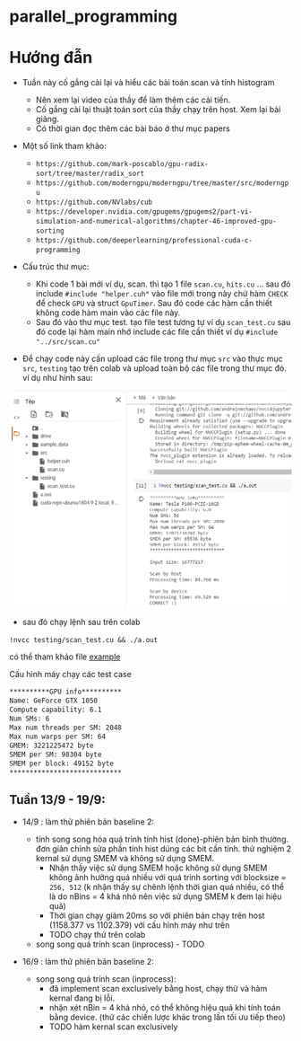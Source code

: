 # parallel_programming

# Hướng đẫn
* Tuần này cố gắng cài lại và hiểu các bài toán scan và tính histogram
    * Nên xem lại video của thầy để làm thêm các cải tiến.
    * Cố gắng cài lại thuật toán sort của thầy chạy trên host. Xem lại bài giảng.
    * Có thời gian đọc thêm các bài báo ở thư mục papers

* Một số link tham khảo:
    * `https://github.com/mark-poscablo/gpu-radix-sort/tree/master/radix_sort`
    * `https://github.com/moderngpu/moderngpu/tree/master/src/moderngpu`
    * `https://github.com/NVlabs/cub`
    * `https://developer.nvidia.com/gpugems/gpugems2/part-vi-simulation-and-numerical-algorithms/chapter-46-improved-gpu-sorting`
    * `https://github.com/deeperlearning/professional-cuda-c-programming`

* Cấu trúc thư mục:
    * Khi code 1 bài mới ví dụ, scan. thì tạo 1 file `scan.cu`, `hits.cu` ... sau đó include ```#include "helper.cuh"``` vào file mới trong này chứ hàm `CHECK` để check `GPU` và struct `GpuTimer`. Sau đó code các hàm cần thiết không code hàm main vào các file này.
    * Sau đó vào thư mục test. tạo file test tương tự ví dụ `scan_test.cu` sau đó code lại hàm main nhớ include các file cần thiết ví dụ `#include "../src/scan.cu"`

* Để chạy code này cần upload các file trong thư mục `src` vào thực mục `src`, `testing` tạo trên colab và upload toàn bộ các file trong thư mục đó. ví dụ như hình sau:

![hinh 1](./colab.png)

- sau đó chạy lệnh sau trên colab

`!nvcc testing/scan_test.cu && ./a.out`

có thể tham khảo file [example](./example.ipynb)

Cấu hình máy chạy các test case

```shell
**********GPU info**********
Name: GeForce GTX 1050
Compute capability: 6.1
Num SMs: 6
Max num threads per SM: 2048
Max num warps per SM: 64
GMEM: 3221225472 byte
SMEM per SM: 98304 byte
SMEM per block: 49152 byte
****************************
```

## Tuần 13/9 - 19/9:
* 14/9 : làm thử phiên bản baseline 2: 
    - tính song song hóa quá trình tính hist (done)-phiên bản bình thường. đơn giản chỉnh sửa phần tính hist dúng các bit cần tính. thử nghiệm 2 kernal sử dụng SMEM và không sử dụng SMEM.
        - Nhận thấy việc sử dụng SMEM hoặc không sử dụng SMEM không ảnh hưởng quá nhiều với quá trình sorting với blocksize = `256, 512` (k nhận thấy sự chênh lệnh thời gian quá nhiều, có thể là do nBins = 4 khá nhỏ nên việc sử dụng SMEM k đem lại hiệu quả)
        - Thời gian chạy giảm 20ms so với phiên bản chạy trên host (1158.377 vs 1102.379) với cấu hình máy như trên
        - TODO chạy thử trên colab
    - song song quá trính scan (inprocess) - TODO

* 16/9 : làm thử phiên bản baseline 2: 
    - song song quá trính scan (inprocess):
        - đã implement scan exclusively bằng host, chạy thử và hàm kernal đang bị lỗi.
        - nhận xét nBin = 4 khá nhỏ, có thể không hiệu quả khi tính toán bằng device. (thử các chiến lược khác trong lần tối ưu tiếp theo)
        - TODO hàm kernal scan exclusively

